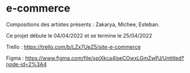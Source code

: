 # e-commerce

Compositions des artistes présents : Zakarya, Michee, Esteban.

Ce projet débute le 04/04/2022 et se termine le 25/04/2022


Trello : https://trello.com/b/LZx7UeZ5/site-e-commerce

Figma : https://www.figma.com/file/spiXkca4IseCOwxLGmZwPJ/Untitled?node-id=2%3A4
